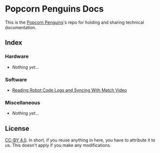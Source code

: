 # Popcorn Penguins Docs

This is the [Popcorn Penguins](https://popcornpenguins.com)'s repo for holding and sharing technical
documentation.

## Index

### Hardware
* *Nothing yet...*

### Software
* [Reading Robot Code Logs and Syncing With Match
  Video](./software/Video_Log_Analysis_With_AdvantageScope.md)

### Miscellaneous
* *Nothing yet...*

## License
[CC-BY 4.0](./LICENSE). In short, if you reuse anything in here, you have to attribute it to us.
This doesn't apply if you make any modifications.

